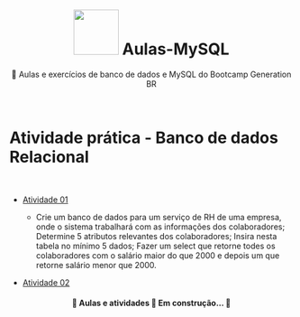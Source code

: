 <h1 align="center">
 <img src="https://i.gifer.com/origin/4c/4ced19632c5a410e3319d159e160bb30.gif" width="80"> Aulas-MySQL
</h1>

<p align="center"> 📁 Aulas e exercícios de banco de dados e MySQL do Bootcamp Generation BR </p>
<br>




# Atividade prática - Banco de dados Relacional
<br>
<!--ts-->
   
   * [Atividade 01](Atividade%2001.sql)
      * Crie um banco de dados para um serviço de RH de uma empresa, onde o sistema trabalhará com as informações dos colaboradores;
        Determine 5 atributos relevantes dos colaboradores;
        Insira nesta tabela no mínimo 5 dados;
        Fazer um select  que retorne todes os colaboradores com o salário maior do que 2000 e depois um que retorne salário menor que 2000.
          
   * [Atividade 02](#como-usar)

 
<!--te-->

<h4 align="center"> 
	🚧  Aulas e atividades 🚀 Em construção...  🚧
</h4>
